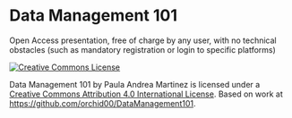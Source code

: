 # Data Management 101
Open Access presentation, free of charge by any user, with no technical obstacles (such as mandatory registration or login to specific platforms)


[![Creative Commons License](https://i.creativecommons.org/l/by/4.0/88x31.png)](http://creativecommons.org/licenses/by/4.0/) 

Data Management 101 by Paula Andrea Martinez is licensed under a [Creative Commons Attribution 4.0 International License](http://creativecommons.org/licenses/by/4.0/). Based on work at https://github.com/orchid00/DataManagement101.
